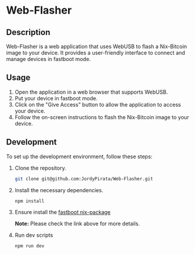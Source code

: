 # Web-Flasher

## Description
Web-Flasher is a web application that uses WebUSB to flash a Nix-Bitcoin image to your device. It provides a user-friendly interface to connect and manage devices in fastboot mode.

## Usage
1. Open the application in a web browser that supports WebUSB.
2. Put your device in fastboot mode.
3. Click on the "Give Access" button to allow the application to access your device.
4. Follow the on-screen instructions to flash the Nix-Bitcoin image to your device.

## Development
To set up the development environment, follow these steps:

1. Clone the repository.
    ``` .sh
    git clone git@github.com:JordyPirata/Web-Flasher.git
    ```
2. Install the necessary dependencies.
    ``` .sh
    npm install
    ```
3. Ensure install the [fastboot nix-package](https://github.com/JordyPirata/fastboot.js/tree/FIX-MAX-DOWNLOAD-SIZE)

    **Note:** Please check the link above for more details.
4. Run dev scripts
    ``` .sh
    npm run dev
    ```